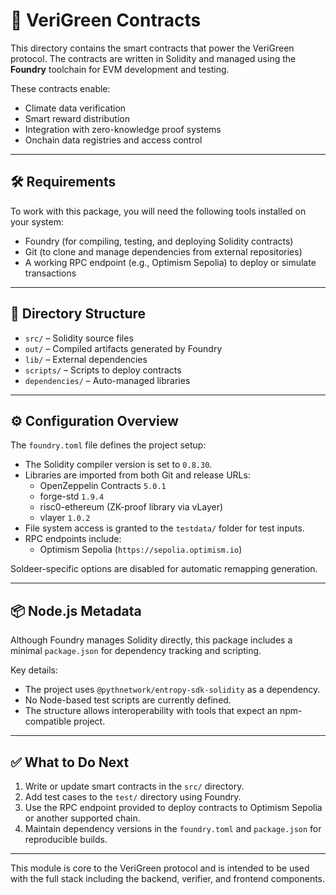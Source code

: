 # 📜 VeriGreen Contracts

This directory contains the smart contracts that power the VeriGreen protocol. The contracts are written in Solidity and managed using the **Foundry** toolchain for EVM development and testing.

These contracts enable:

- Climate data verification
- Smart reward distribution
- Integration with zero-knowledge proof systems
- Onchain data registries and access control

---

## 🛠 Requirements

To work with this package, you will need the following tools installed on your system:

- Foundry (for compiling, testing, and deploying Solidity contracts)
- Git (to clone and manage dependencies from external repositories)
- A working RPC endpoint (e.g., Optimism Sepolia) to deploy or simulate transactions

---

## 🧱 Directory Structure

- `src/` – Solidity source files
- `out/` – Compiled artifacts generated by Foundry
- `lib/` – External dependencies
- `scripts/` – Scripts to deploy contracts
- `dependencies/` – Auto-managed libraries

---

## ⚙️ Configuration Overview

The `foundry.toml` file defines the project setup:

- The Solidity compiler version is set to `0.8.30`.
- Libraries are imported from both Git and release URLs:
  - OpenZeppelin Contracts `5.0.1`
  - forge-std `1.9.4`
  - risc0-ethereum (ZK-proof library via vLayer)
  - vlayer `1.0.2`
- File system access is granted to the `testdata/` folder for test inputs.
- RPC endpoints include:
  - Optimism Sepolia (`https://sepolia.optimism.io`)

Soldeer-specific options are disabled for automatic remapping generation.

---

## 📦 Node.js Metadata

Although Foundry manages Solidity directly, this package includes a minimal `package.json` for dependency tracking and scripting.

Key details:

- The project uses `@pythnetwork/entropy-sdk-solidity` as a dependency.
- No Node-based test scripts are currently defined.
- The structure allows interoperability with tools that expect an npm-compatible project.

---

## ✅ What to Do Next

1. Write or update smart contracts in the `src/` directory.
2. Add test cases to the `test/` directory using Foundry.
3. Use the RPC endpoint provided to deploy contracts to Optimism Sepolia or another supported chain.
4. Maintain dependency versions in the `foundry.toml` and `package.json` for reproducible builds.

---

This module is core to the VeriGreen protocol and is intended to be used with the full stack including the backend, verifier, and frontend components.
